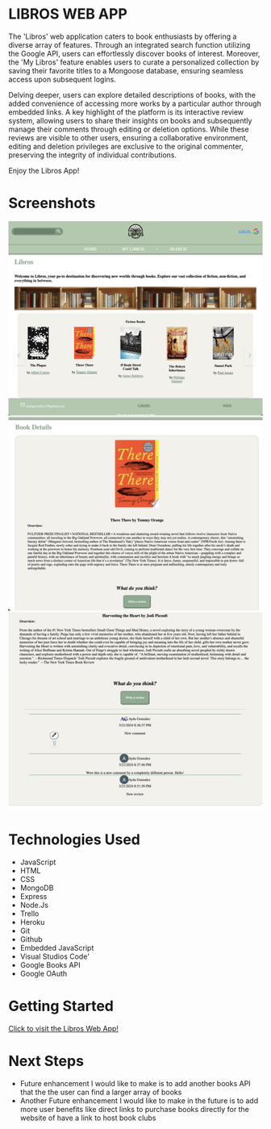 # LIBROS WEB APP

The 'Libros' web application caters to book enthusiasts by offering a diverse array of features. Through an integrated search function utilizing the Google API, users can effortlessly discover books of interest. Moreover, the 'My Libros' feature enables users to curate a personalized collection by saving their favorite titles to a Mongoose database, ensuring seamless access upon subsequent logins.

Delving deeper, users can explore detailed descriptions of books, with the added convenience of accessing more works by a particular author through embedded links. A key highlight of the platform is its interactive review system, allowing users to share their insights on books and subsequently manage their comments through editing or deletion options. While these reviews are visible to other users, ensuring a collaborative environment, editing and deletion privileges are exclusive to the original commenter, preserving the integrity of individual contributions.

Enjoy the Libros App!

# Screenshots

<img src="public/images/img1.png">
<img src="public/images/img3.png">
<img src="public/images/img4.png">


# Technologies Used

- JavaScript
- HTML
- CSS
- MongoDB
- Express
- Node.Js
- Trello
- Heroku
- Git
- Github
- Embedded JavaScript
- Visual Studios Code'
- Google Books API
- Google OAuth


# Getting Started

[Click to visit the Libros Web App!](https://libros-web-app-e2ea9ebfcbfc.herokuapp.com/books)

# Next Steps

- Future enhancement I would like to make is to add another books API that the the user can find a larger array of books 
- Another Future enhancement I would like to make in the future is to add more user benefits like direct links to purchase books directly for the website of have a link to host book clubs

